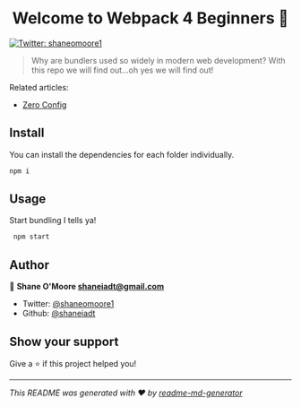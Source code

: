 <h1 align="center">Welcome to Webpack 4 Beginners 👋</h1>
<p>
  <a href="https://twitter.com/shaneomoore1">
    <img alt="Twitter: shaneomoore1" src="https://img.shields.io/twitter/follow/shaneomoore1.svg?style=social" target="_blank" />
  </a>
</p>

> Why are bundlers used so widely in modern web development? With this repo we will find out...oh yes we will find out!

Related articles:

- [Zero Config](https://shaneiadt.github.io/2019/07/29/Webpack-4-Beginners/)

## Install

You can install the dependencies for each folder individually.

```sh
npm i
```

## Usage

Start bundling I tells ya!

```sh
 npm start
```

## Author

👤 **Shane O'Moore <shaneiadt@gmail.com>**

* Twitter: [@shaneomoore1](https://twitter.com/shaneomoore1)
* Github: [@shaneiadt](https://github.com/shaneiadt@gmail.com)

## Show your support

Give a ⭐️ if this project helped you!

***
_This README was generated with ❤️ by [readme-md-generator](https://github.com/kefranabg/readme-md-generator)_